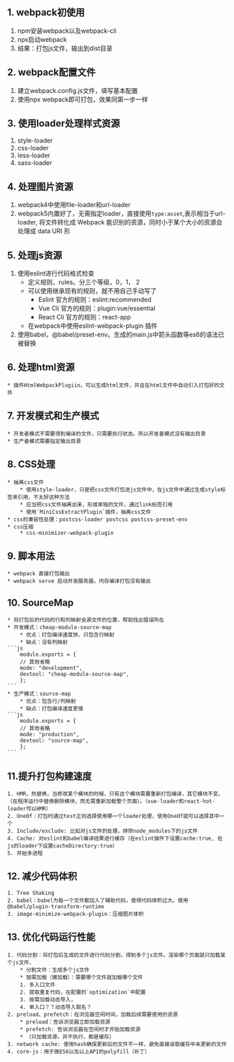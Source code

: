 ## 1. webpack初使用
1. npm安装webpack以及webpack-cli
2. npx启动webpack
3. 结果：打包js文件，输出到dist目录

## 2. webpack配置文件
1. 建立webpack.config.js文件，填写基本配置
2. 使用npx webpack即可打包，效果同第一步一样

## 3. 使用loader处理样式资源
1. style-loader
2. css-loader
3. less-loader
4. sass-loader

## 4. 处理图片资源
1. webpack4中使用file-loader和url-loader
2. webpack5内置好了，无需指定loader，直接使用`type:asset`,表示相当于url-loader, 将文件转化成 Webpack 能识别的资源，同时小于某个大小的资源会处理成 data URI 形

## 5. 处理js资源
1. 使用eslint进行代码格式检查
    * 定义规则，rules。分三个等级，0，1， 2
    * 可以使用继承现有的规则，就不用自己手动写了
        * Eslint 官方的规则：eslint:recommended
        * Vue Cli 官方的规则：plugin:vue/essential
        * React Cli 官方的规则：react-app
    * 在webpack中使用eslint-webpack-plugin 插件 
2. 使用babel，@babel/preset-env。生成的main.js中箭头函数等es6的语法已被替换

## 6. 处理html资源
    * 插件HtmlWebpackPlugiin，可以生成html文件，并且在html文件中自动引入打包好的文件

## 7. 开发模式和生产模式
    * 开发者模式不需要得到编译的文件，只需要执行状态。所以开发者模式没有输出目录
    * 生产者模式需要指定输出目录

## 8. CSS处理
    * 抽离css文件
        * 使用style-loader，只是把css文件打包进js文件中，在js文件中通过生成style标签来引用，不太好这种方法
        * 应当把css文件抽离出来，形成单独的文件，通过link标签引用
        * 使用`MiniCssExtractPlugin`插件，抽离css文件
    * css的兼容性处理：postcss-loader postcss postcss-preset-env
    * css压缩
        * css-minimizer-webpack-plugin
## 9. 脚本用法
    * webpack 直接打包输出
    * webpack serve 启动开发服务器，内存编译打包没有输出

## 10. SourceMap
    * 将打包后的代码的行和列映射会源文件的位置，帮助找出错误所在
    * 开发模式：cheap-module-source-map
        * 优点：打包编译速度快，只包含行映射
        * 缺点：没有列映射
    ```js
        module.exports = {
        // 其他省略
        mode: "development",
        devtool: "cheap-module-source-map",
        };
    ```
    * 生产模式：source-map
        * 优点：包含行/列映射
        * 缺点：打包编译速度更慢
    ```js
        module.exports = {
        // 其他省略
        mode: "production",
        devtool: "source-map",
        };
    ```
## 11.提升打包构建速度
    1. HMR，热替换，当修改某个模块的时候，只有这个模块需要重新打包编译，其它模块不变。（在程序运行中替换删除模块，而无需重新加载整个页面）。（vue-loader和react-hot-loader可以HMR）
    2. OneOf：打包时通过test正则选择使用哪一个loader处理，使用OneOf就可以选择其中一个
    3. Include/exclude: 比如对js文件的处理，排除node_modules下的js文件
    4. Cache: 对eslint和babel编译结果进行缓存（在eslint插件下设置cache:true, 在js的loader下设置cacheDirectory:true）
    5. 开始多进程
## 12. 减少代码体积
    1. Tree Shaking
    2. babel：babel为每一个文件都加入了辅助代码，使得代码体积过大。使用@babel/plugin-transform-runtime
    3. image-minimize-webpack-plugin：压缩图片体积

## 13. 优化代码运行性能
    1. 代码分割：将打包后生成的文件进行代码分割，得到多个js文件。渲染哪个页面就只加载某个js文件、
        * 分割文件：生成多个js文件
        * 按需加载（懒加载）：需要哪个文件就加载哪个文件
        1. 多入口文件
        2. 提取重复代码，在配置的`optimization`中配置
        3. 按需加载动态导入，
        4. 单入口？？动态导入取名？
    2. preload、prefetch：在浏览器空闲时间，加载后续需要使用的资源
        * preload：告诉浏览器立即加载资源
        * prefetch: 告诉浏览器在空闲时才开始加载资源
        * （只加载资源，并不执行，都是缓存）
    3. network cache: 使用hash确保更新后的文件不一样，避免直接读取缓存中未更新的文件
    4. core-js：用于做ES6以及以上API的polyfill（补丁）